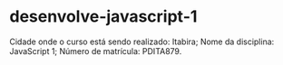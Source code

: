 # desenvolve-javascript-1
Cidade onde o curso está sendo realizado: Itabira;
Nome da disciplina: JavaScript 1;
Número de matrícula: PDITA879.
